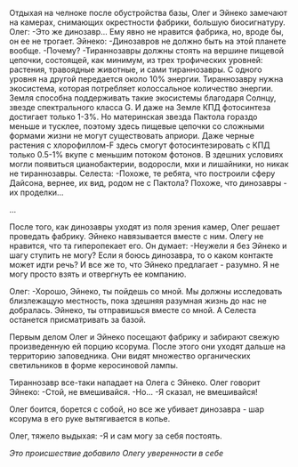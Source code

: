 Отдыхая на челноке после обустройства базы, Олег и Эйнеко замечают на камерах, снимающих окрестности фабрики, большую биосигнатуру. 
Олег:
-Это же динозавр... Ему явно не нравится фабрика, но, вроде бы, он ее не трогает.
Эйнеко:
-Динозавров не должно быть на этой планете вообще.
-Почему?
-Тираннозавры должны стоять на вершине пищевой цепочки, состоящей, как минимум, из трех трофических уровней: растения, травоядные животные, и сами тираннозавры. С одного уровня на другой передается около 10% энергии. Тираннозавру нужна экосистема, которая потребляет колоссальное количество энергии. Земля способна поддерживать такие экосистемы благодаря Солнцу, звезде спектрального класса G. И даже на Земле КПД фотосинтеза достигает только 1-3%. Но материнская звезда Пактола гораздо меньше и тусклее, поэтому здесь пищевые цепочки со сложными формами жизни не могут существовать априори. Даже черные растения с хлорофиллом-F здесь смогут фотосинтезировать с КПД только 0.5-1% вкупе с меньшим потоком фотонов. В здешних условиях могли появиться цианобактерии, водоросли, мхи и лишайники, но никак не тираннозавры.
Селеста:
-Похоже, те ребята, что построили сферу Дайсона, вернее, их вид, родом не с Пактола? Похоже, что динозавры - их проделки...

...

После того, как динозавры уходят из поля зрения камер, Олег решает проведать фабрику. Эйнеко навязывается вместе с ним. Олегу не нравится, что та гиперопекает его. Он думает:
-Неужели я без Эйнеко и шагу ступить не могу? Если я боюсь динозавра, то о каком контакте может идти речь? И все же то, что Эйнеко предлагает - разумно. Я не могу просто взять и отвергнуть ее компанию.

Олег:
-Хорошо, Эйнеко, ты пойдешь со мной. Мы должны исследовать близлежащую местность, пока здешняя разумная жизнь до нас не добралась. Эйнеко, ты отправишься вместе со мной. А Селеста останется присматривать за базой.


Первым делом Олег и Эйнеко посещают фабрику и забирают свежую произведенную ей порцию ксорума. После этого они уходят дальше на территорию заповедника. Они видят множество органических светильников в форме керосиновой лампы.

Тираннозавр все-таки нападает на Олега с Эйнеко. Олег говорит Эйнеко:
-Стой, не вмешивайся.
-Но...
-Я сказал, не вмешивайся!

Олег боится, борется с собой, но все же убивает динозавра - шар ксорума в его руке вытягивается в копье.

Олег, тяжело выдыхая:
-Я и сам могу за себя постоять.

*Это происшествие добавило Олегу уверенности в себе*